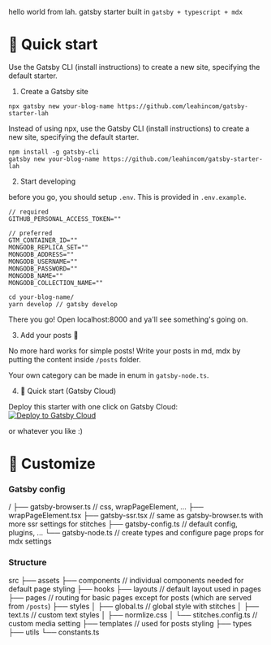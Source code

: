 hello world from lah.
gatsby starter built in `gatsby + typescript + mdx`

# 💨 Quick start

Use the Gatsby CLI (install instructions) to create a new site, specifying the default starter.

1. Create a Gatsby site

```
npx gatsby new your-blog-name https://github.com/leahincom/gatsby-starter-lah
```

Instead of using npx, use the Gatsby CLI (install instructions) to create a new site, specifying the default starter.

```
npm install -g gatsby-cli
gatsby new your-blog-name https://github.com/leahincom/gatsby-starter-lah
```

2. Start developing

before you go, you should setup `.env`. This is provided in `.env.example`.

```
// required
GITHUB_PERSONAL_ACCESS_TOKEN=""

// preferred
GTM_CONTAINER_ID=""
MONGODB_REPLICA_SET=""
MONGODB_ADDRESS=""
MONGODB_USERNAME=""
MONGODB_PASSWORD=""
MONGODB_NAME=""
MONGODB_COLLECTION_NAME=""
```

```
cd your-blog-name/
yarn develop // gatsby develop
```

There you go!
Open localhost:8000 and ya'll see something's going on.

3. Add your posts 🌈

No more hard works for simple posts!
Write your posts in md, mdx by putting the content inside `/posts` folder.

Your own category can be made in enum in `gatsby-node.ts`.

4. 🚀 Quick start (Gatsby Cloud)

Deploy this starter with one click on Gatsby Cloud:
[<img src="https://www.gatsbyjs.com/deploynow.svg" alt="Deploy to Gatsby Cloud">](https://www.gatsbyjs.com/dashboard/deploynow?url=https://github.com/gatsbyjs/gatsby-starter-default)

or whatever you like :)

# 💝 Customize

### Gatsby config

/
├── gatsby-browser.ts // css, wrapPageElement, ...
├── wrapPageElement.tsx
├── gatsby-ssr.tsx // same as gatsby-browser.ts with more ssr settings for stitches
├── gatsby-config.ts // default config, plugins, ...
└── gatsby-node.ts // create types and configure page props for mdx settings

### Structure

src
├── assets
├── components // individual components needed for default page styling
├── hooks
├── layouts // default layout used in pages
├── pages // routing for basic pages except for posts (which are served from `/posts`)
├── styles
│ ├── global.ts // global style with stitches
│ ├── text.ts // custom text styles
│ ├── normlize.css
│ └── stitches.config.ts // custom media setting
├── templates // used for posts styling
├── types
├── utils
└── constants.ts

